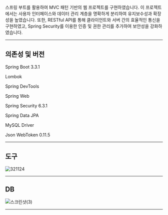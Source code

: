 
스프링 부트를 활용하여 MVC 패턴 기반의 웹 프로젝트를 구현하였습니다. 이 프로젝트에서는 사용자 인터페이스와 데이터 관리 계층을 명확하게 분리하여 유지보수성과 확장성을 높였습니다. 또한, RESTful API를 통해 클라이언트와 서버 간의 효율적인 통신을 구현하였고, Spring Security를 이용한 인증 및 권한 관리를 추가하여 보안성을 강화하였습니다.


----------
 의존성 및 버전
----------

Spring Boot 3.3.1

Lombok

Spring DevTools

Spring Web

Spring Security 6.3.1

Spring Data JPA

MySQL Driver

Json WebToken 0.11.5

----------
도구
----------
![321124](https://github.com/user-attachments/assets/05faaf32-c6b0-4af6-9b20-2a94d9b346af)


----------
DB
----------

![스크린샷(3)](https://github.com/user-attachments/assets/3410445b-e4b8-430f-8072-21cf5a1e3112)


----------





